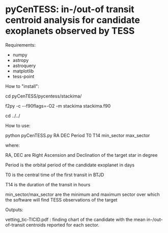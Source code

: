 # pyCenTESS: in-/out-of transit centroid analysis for candidate exoplanets observed by TESS

Requirements:
- numpy
- astropy
- astroquery
- matplotlib
- tess-point

How to "install":

cd pyCenTESS/pycentess/stackima/

f2py -c --f90flags=-O2 -m stackima stackima.f90

cd ../../

How to use:

python pyCenTESS.py RA DEC Period T0 T14 min_sector max_sector

where:

RA, DEC are Right Ascension and Declination of the target star in degree

Period is the orbital period of the candidate exoplanet in days

T0 is the central time of the first transit in BTJD

T14 is the duration of the transit in hours

min_sector/max_sector are the minimum and maximum sector over which the software will find TESS observations of the target

Outputs:

vetting_tic-TICID.pdf : finding chart of the candidate with the mean in-/out-of-transit centroids reported for each sector.



